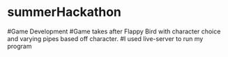 # summerHackathon
#Game Development
#Game takes after Flappy Bird with character choice and varying pipes based off character.
#I used live-server to run my program
